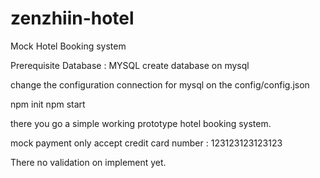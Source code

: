 # zenzhiin-hotel
Mock Hotel Booking system

Prerequisite
Database : MYSQL
create database on mysql 

change the configuration connection for mysql on the config/config.json

npm init
npm start

there you go a simple working prototype hotel booking system. 

mock payment only accept credit card number : 123123123123123

There no validation on implement yet. 
